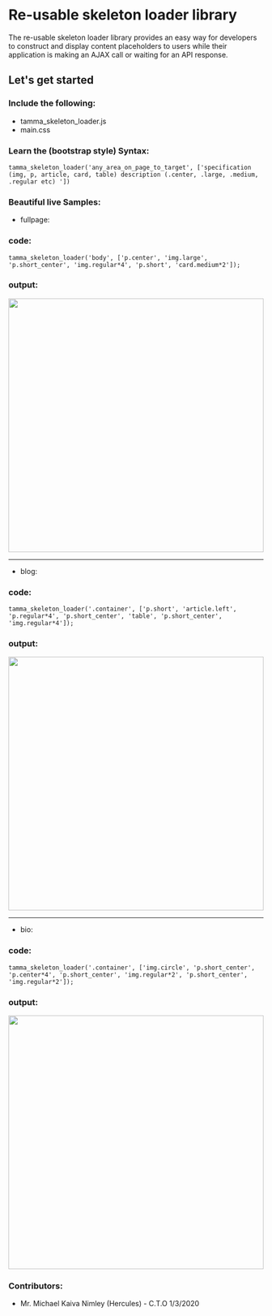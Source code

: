 # Re-usable skeleton loader library

The re-usable skeleton loader library provides an easy way for developers to construct and display content placeholders to users while their  application is making an AJAX call or waiting for an API response.

## Let's get started

### Include the following:
* tamma_skeleton_loader.js
* main.css
        
### Learn the (bootstrap style) Syntax:
<pre class="bg-light"><code>tamma_skeleton_loader('any_area_on_page_to_target', ['specification (img, p, article, card, table) description (.center, .large, .medium, .regular etc) '])</code></pre>

### Beautiful live Samples:

* fullpage:
### code:
<pre class="bg-light"><code>tamma_skeleton_loader('body', ['p.center', 'img.large', 'p.short_center', 'img.regular*4', 'p.short', 'card.medium*2']);</code></pre>

### output:
<img src="https://scontent-cdt1-1.xx.fbcdn.net/v/t1.0-9/81160489_1237564346453224_612304092634546176_o.jpg?_nc_cat=102&_nc_eui2=AeErH4uk7sWTRrPtwudYmscWAIrFl9BoU4cZQ7PEEUPFTLQ8w8edk8DNFnpHlksSvdf3sPaLYcAev73emiQ_t2wl3kIhn4ZL3f7VayFgIfAvgg&_nc_ohc=ZoNgG2IF76oAQmTtpl6gY_aCZWFDTTrd6R4xrCcItxaBbM_gR6-H6SJ9w&_nc_ht=scontent-cdt1-1.xx&oh=2eec3d75b01dc04d11600aa329715419&oe=5E9EBB6C" width="100%" height="500px">
<hr>

* blog:
### code:
<pre class="bg-light"><code>tamma_skeleton_loader('.container', ['p.short', 'article.left', 'p.regular*4', 'p.short_center', 'table', 'p.short_center', 'img.regular*4']);</code></pre>

### output:
<img src="https://scontent-cdt1-1.xx.fbcdn.net/v/t1.0-9/81274816_1237564359786556_1508429463958847488_o.jpg?_nc_cat=100&_nc_eui2=AeEgGLDouEZAU3Ly0YIfNuqk4EU09JEsQySIU6HeuO3zX_CUC6Ltu4dxHfxQHc8pcO8Ptcc9N23oq1rkozxNOYkjL62uB8KmqzSK-MSyIEWR3Q&_nc_ohc=QKUVWxqN-wsAQnXgGOzALZaRt9dUQTLV__IdlMVcJGGptLC7z6RyYVEbA&_nc_ht=scontent-cdt1-1.xx&oh=2e5957a648944f67873009073f4a9360&oe=5EA3E4FA" width="100%" height="500px">
<hr>

* bio:
### code:
<pre class="bg-light"><code>tamma_skeleton_loader('.container', ['img.circle', 'p.short_center', 'p.center*4', 'p.short_center', 'img.regular*2', 'p.short_center', 'img.regular*2']);</code></pre>

### output:
<img src="https://scontent-cdt1-1.xx.fbcdn.net/v/t1.0-9/82135509_1237563416453317_2180198637231931392_o.jpg?_nc_cat=104&_nc_eui2=AeH-Vb10XXqcpYTy2Vnqm3uG4wACHlbhm6lkCTOHOhbVQkdNarw6A3uUVfF6o-iE8nDLC6JNKFVh1O64j611MfozMQDFS-wKgsEwie-FyVgO7A&_nc_ohc=CkbKHz_mnG0AQkFjrfCT3inlUuHBQ35o44ZLIMvHD1zmPF6hWNiwdN_dw&_nc_ht=scontent-cdt1-1.xx&oh=9c4707a1c45e19ed9f18fc0bf891bc74&oe=5E9ACAE7" width="100%" height="500px">



### Contributors:
* Mr. Michael Kaiva Nimley (Hercules) - C.T.O 1/3/2020
